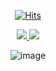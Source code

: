 <div align=center>
  
[![Hits](https://hits.seeyoufarm.com/api/count/incr/badge.svg?url=https%3A%2F%2Fgithub.com%2Fgjbae1212%2Fhit-counter&count_bg=%23AA26E1&title_bg=%23003766&icon=&icon_color=%23E7E7E7&title=visitor&edge_flat=false)](https://hits.seeyoufarm.com)
<br>

<a href="https://www.notion.so/2f4ad78da77d40fea6aa8d5aa9c2085a">
  <img src="https://img.shields.io/badge/portfolio-black?logo=notion&logoColor=white" />
</a>

<a href="https://www.instagram.com/63_byte/">
<img src="https://img.shields.io/badge/instagram-hotpink?logo=instagram&logoColor=white" />
</a>

<br>

![image](https://user-images.githubusercontent.com/74957603/115762375-5c355b80-a3de-11eb-9b47-8df8dd2ee6e6.png)

<br>
</div>


